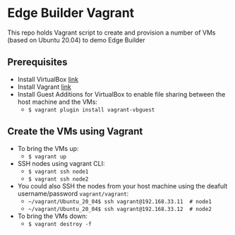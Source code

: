 # Edge Builder Vagrant
This repo holds Vagrant script to create and provision a number of VMs (based on Ubuntu 20.04) to demo Edge Builder

## Prerequisites
   - Install VirtualBox [link](https://www.virtualbox.org/)
   - Install Vagrant [link](https://www.vagrantup.com/)
   - Install Guest Additions for VirtualBox to enable file sharing between the host machine and the VMs:
      - `$ vagrant plugin install vagrant-vbguest`

## Create the VMs using Vagrant
   - To bring the VMs up: 
      - `$ vagrant up`
   - SSH nodes using vagrant CLI: 
      - `$ vagrant ssh node1`
      - `$ vagrant ssh node2`
   - You could also SSH the nodes from your host machine using the deafult username/password `vagrant/vagrant`:
      - `~/vagrant/Ubuntu_20_04$ ssh vagrant@192.168.33.11  # node1`
      - `~/vagrant/Ubuntu_20_04$ ssh vagrant@192.168.33.12  # node2`
   - To bring the VMs down: 
      - `$ vagrant destroy -f`
